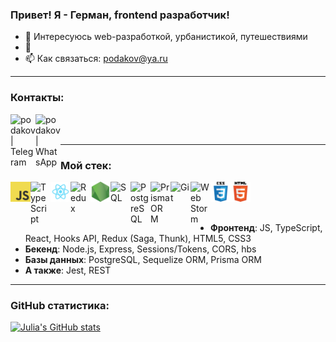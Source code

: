 ### Привет! Я - Герман, frontend разработчик!

- 👀 Интересуюсь web-разработкой, урбанистикой, путешествиями
- :space_invader: 
- 📫 Как связаться: podakov@ya.ru

---
### Контакты:

<!-- [<img align="left" alt="podakov | LinkedIn" width="40px" src="https://img.icons8.com/color/48/000000/linkedin-2--v1.png" />][linkedin] -->
[<img align="left" alt="podakov | Telegram" width="40px" src="https://img.icons8.com/fluency/48/000000/telegram-app.png" />][telegram]
[<img align="left" alt="podakov | WhatsApp" width="40px" src="https://img.icons8.com/color/48/000000/whatsapp.png" />][whatsapp]
<!-- [<img align="left" alt="podakov | Instagram" width="40px" src="https://img.icons8.com/fluency/48/000000/instagram-new.png" />][instagram] -->

<br/>
<br/>

---
### Мой стек:

[<img align="left" alt="JavaScript" width="32px" src="https://raw.githubusercontent.com/github/explore/80688e429a7d4ef2fca1e82350fe8e3517d3494d/topics/javascript/javascript.png" />][git]
[<img align="left" alt="TypeScript" width="32px" src="https://img.icons8.com/color/48/000000/typescript.png"/>][git]
[<img align="left" alt="React" width="32px" src="https://raw.githubusercontent.com/github/explore/80688e429a7d4ef2fca1e82350fe8e3517d3494d/topics/react/react.png" />][git]
[<img align="left" alt="Redux"  width="32px" src="https://img.icons8.com/color/48/000000/redux.png"/>][git]
[<img align="left" alt="Node.js" width="32px" src="https://raw.githubusercontent.com/github/explore/80688e429a7d4ef2fca1e82350fe8e3517d3494d/topics/nodejs/nodejs.png" />][git]
[<img align="left" alt="SQL" width="32px" src="https://img.icons8.com/color-glass/48/000000/sql.png"/>][git]
[<img align="left" alt="PostgreSQL" width="32px" src="https://img.icons8.com/color/50/000000/postgreesql.png"/>][git]
[<img align="left" alt="PrismaORM" width="32px" src="https://img.icons8.com/nolan/64/prism.png"/>][git]
[<img align="left" alt="Git" width="32px" src="https://img.icons8.com/color/48/000000/git.png"/>][git]
[<img align="left" alt="Web Storm" width="32px" src="https://img.icons8.com/color/48/000000/webstorm.png" />][git]
[<img align="left" alt="CSS3" width="32px" src="https://raw.githubusercontent.com/github/explore/80688e429a7d4ef2fca1e82350fe8e3517d3494d/topics/css/css.png" />][git]
[<img align="left" alt="HTML5" width="32px" src="https://raw.githubusercontent.com/github/explore/80688e429a7d4ef2fca1e82350fe8e3517d3494d/topics/html/html.png" />][git]

<br/>
<br/>
<br/>

- **Фронтенд**: JS, TypeScript, React, Hooks API, Redux (Saga, Thunk), HTML5, CSS3
- **Бекенд**: Node.js, Express, Sessions/Tokens, CORS, hbs
- **Базы данных**: PostgreSQL, Sequelize ORM, Prisma ORM
- **A также**: Jest, REST


---
### GitHub cтатистика:
[![Julia's GitHub stats](https://github-readme-stats.vercel.app/api?username=podakov&hide=issues&count_private=true&show_icons=true&theme=nightowl)](https://github.com/podakov)

<!-- [resume]: https://drive.google.com/file/d/1fimloQQ7aPQDQ1kvQda6bTDQsP9zl313/view?usp=sharing
[resumeHH]: https://hh.ru/resume/e74a53f2ff095f7dfb0039ed1f657455356546 -->
[linkedin]: https://www.linkedin.com/in/podakov
[whatsapp]: https://wa.me/79881188191
[telegram]: https://t.me/podakov
[instagram]: https://www.instagram.com/podakov8
[git]: https://github.com/podakov
<!---
juljuliks/juljuliks is a ✨ special ✨ repository because its `README.md` (this file) appears on your GitHub profile.
You can click the Preview link to take a look at your changes.
--->
